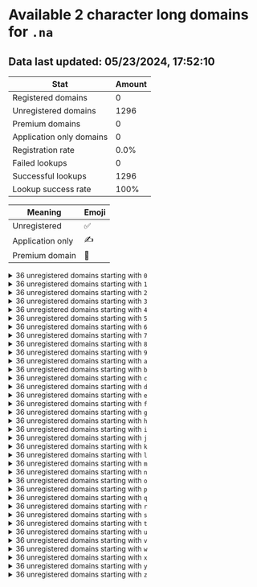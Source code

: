 # Available 2 character long domains for `.na`

## Data last updated: 05/23/2024, 17:52:10

|Stat|Amount|
|--|--|
|Registered domains|0|
|Unregistered domains|1296|
|Premium domains|0|
|Application only domains|0|
|Registration rate|0.0%|
|Failed lookups|0|
|Successful lookups|1296|
|Lookup success rate|100%|


|Meaning|Emoji|
|--|--|
|Unregistered|:white_check_mark:|
|Application only|:writing_hand:|
|Premium domain|:gem:|

<details>
<summary>36 unregistered domains starting with <bold><code>0</code></bold></summary>

|Type|Domain|
|--|--|
|:white_check_mark:|`00.na`|
|:white_check_mark:|`01.na`|
|:white_check_mark:|`02.na`|
|:white_check_mark:|`03.na`|
|:white_check_mark:|`04.na`|
|:white_check_mark:|`05.na`|
|:white_check_mark:|`06.na`|
|:white_check_mark:|`07.na`|
|:white_check_mark:|`08.na`|
|:white_check_mark:|`09.na`|
|:white_check_mark:|`0a.na`|
|:white_check_mark:|`0b.na`|
|:white_check_mark:|`0c.na`|
|:white_check_mark:|`0d.na`|
|:white_check_mark:|`0e.na`|
|:white_check_mark:|`0f.na`|
|:white_check_mark:|`0g.na`|
|:white_check_mark:|`0h.na`|
|:white_check_mark:|`0i.na`|
|:white_check_mark:|`0j.na`|
|:white_check_mark:|`0k.na`|
|:white_check_mark:|`0l.na`|
|:white_check_mark:|`0m.na`|
|:white_check_mark:|`0n.na`|
|:white_check_mark:|`0o.na`|
|:white_check_mark:|`0p.na`|
|:white_check_mark:|`0q.na`|
|:white_check_mark:|`0r.na`|
|:white_check_mark:|`0s.na`|
|:white_check_mark:|`0t.na`|
|:white_check_mark:|`0u.na`|
|:white_check_mark:|`0v.na`|
|:white_check_mark:|`0w.na`|
|:white_check_mark:|`0x.na`|
|:white_check_mark:|`0y.na`|
|:white_check_mark:|`0z.na`|
</details>
<details>
<summary>36 unregistered domains starting with <bold><code>1</code></bold></summary>

|Type|Domain|
|--|--|
|:white_check_mark:|`10.na`|
|:white_check_mark:|`11.na`|
|:white_check_mark:|`12.na`|
|:white_check_mark:|`13.na`|
|:white_check_mark:|`14.na`|
|:white_check_mark:|`15.na`|
|:white_check_mark:|`16.na`|
|:white_check_mark:|`17.na`|
|:white_check_mark:|`18.na`|
|:white_check_mark:|`19.na`|
|:white_check_mark:|`1a.na`|
|:white_check_mark:|`1b.na`|
|:white_check_mark:|`1c.na`|
|:white_check_mark:|`1d.na`|
|:white_check_mark:|`1e.na`|
|:white_check_mark:|`1f.na`|
|:white_check_mark:|`1g.na`|
|:white_check_mark:|`1h.na`|
|:white_check_mark:|`1i.na`|
|:white_check_mark:|`1j.na`|
|:white_check_mark:|`1k.na`|
|:white_check_mark:|`1l.na`|
|:white_check_mark:|`1m.na`|
|:white_check_mark:|`1n.na`|
|:white_check_mark:|`1o.na`|
|:white_check_mark:|`1p.na`|
|:white_check_mark:|`1q.na`|
|:white_check_mark:|`1r.na`|
|:white_check_mark:|`1s.na`|
|:white_check_mark:|`1t.na`|
|:white_check_mark:|`1u.na`|
|:white_check_mark:|`1v.na`|
|:white_check_mark:|`1w.na`|
|:white_check_mark:|`1x.na`|
|:white_check_mark:|`1y.na`|
|:white_check_mark:|`1z.na`|
</details>
<details>
<summary>36 unregistered domains starting with <bold><code>2</code></bold></summary>

|Type|Domain|
|--|--|
|:white_check_mark:|`20.na`|
|:white_check_mark:|`21.na`|
|:white_check_mark:|`22.na`|
|:white_check_mark:|`23.na`|
|:white_check_mark:|`24.na`|
|:white_check_mark:|`25.na`|
|:white_check_mark:|`26.na`|
|:white_check_mark:|`27.na`|
|:white_check_mark:|`28.na`|
|:white_check_mark:|`29.na`|
|:white_check_mark:|`2a.na`|
|:white_check_mark:|`2b.na`|
|:white_check_mark:|`2c.na`|
|:white_check_mark:|`2d.na`|
|:white_check_mark:|`2e.na`|
|:white_check_mark:|`2f.na`|
|:white_check_mark:|`2g.na`|
|:white_check_mark:|`2h.na`|
|:white_check_mark:|`2i.na`|
|:white_check_mark:|`2j.na`|
|:white_check_mark:|`2k.na`|
|:white_check_mark:|`2l.na`|
|:white_check_mark:|`2m.na`|
|:white_check_mark:|`2n.na`|
|:white_check_mark:|`2o.na`|
|:white_check_mark:|`2p.na`|
|:white_check_mark:|`2q.na`|
|:white_check_mark:|`2r.na`|
|:white_check_mark:|`2s.na`|
|:white_check_mark:|`2t.na`|
|:white_check_mark:|`2u.na`|
|:white_check_mark:|`2v.na`|
|:white_check_mark:|`2w.na`|
|:white_check_mark:|`2x.na`|
|:white_check_mark:|`2y.na`|
|:white_check_mark:|`2z.na`|
</details>
<details>
<summary>36 unregistered domains starting with <bold><code>3</code></bold></summary>

|Type|Domain|
|--|--|
|:white_check_mark:|`30.na`|
|:white_check_mark:|`31.na`|
|:white_check_mark:|`32.na`|
|:white_check_mark:|`33.na`|
|:white_check_mark:|`34.na`|
|:white_check_mark:|`35.na`|
|:white_check_mark:|`36.na`|
|:white_check_mark:|`37.na`|
|:white_check_mark:|`38.na`|
|:white_check_mark:|`39.na`|
|:white_check_mark:|`3a.na`|
|:white_check_mark:|`3b.na`|
|:white_check_mark:|`3c.na`|
|:white_check_mark:|`3d.na`|
|:white_check_mark:|`3e.na`|
|:white_check_mark:|`3f.na`|
|:white_check_mark:|`3g.na`|
|:white_check_mark:|`3h.na`|
|:white_check_mark:|`3i.na`|
|:white_check_mark:|`3j.na`|
|:white_check_mark:|`3k.na`|
|:white_check_mark:|`3l.na`|
|:white_check_mark:|`3m.na`|
|:white_check_mark:|`3n.na`|
|:white_check_mark:|`3o.na`|
|:white_check_mark:|`3p.na`|
|:white_check_mark:|`3q.na`|
|:white_check_mark:|`3r.na`|
|:white_check_mark:|`3s.na`|
|:white_check_mark:|`3t.na`|
|:white_check_mark:|`3u.na`|
|:white_check_mark:|`3v.na`|
|:white_check_mark:|`3w.na`|
|:white_check_mark:|`3x.na`|
|:white_check_mark:|`3y.na`|
|:white_check_mark:|`3z.na`|
</details>
<details>
<summary>36 unregistered domains starting with <bold><code>4</code></bold></summary>

|Type|Domain|
|--|--|
|:white_check_mark:|`40.na`|
|:white_check_mark:|`41.na`|
|:white_check_mark:|`42.na`|
|:white_check_mark:|`43.na`|
|:white_check_mark:|`44.na`|
|:white_check_mark:|`45.na`|
|:white_check_mark:|`46.na`|
|:white_check_mark:|`47.na`|
|:white_check_mark:|`48.na`|
|:white_check_mark:|`49.na`|
|:white_check_mark:|`4a.na`|
|:white_check_mark:|`4b.na`|
|:white_check_mark:|`4c.na`|
|:white_check_mark:|`4d.na`|
|:white_check_mark:|`4e.na`|
|:white_check_mark:|`4f.na`|
|:white_check_mark:|`4g.na`|
|:white_check_mark:|`4h.na`|
|:white_check_mark:|`4i.na`|
|:white_check_mark:|`4j.na`|
|:white_check_mark:|`4k.na`|
|:white_check_mark:|`4l.na`|
|:white_check_mark:|`4m.na`|
|:white_check_mark:|`4n.na`|
|:white_check_mark:|`4o.na`|
|:white_check_mark:|`4p.na`|
|:white_check_mark:|`4q.na`|
|:white_check_mark:|`4r.na`|
|:white_check_mark:|`4s.na`|
|:white_check_mark:|`4t.na`|
|:white_check_mark:|`4u.na`|
|:white_check_mark:|`4v.na`|
|:white_check_mark:|`4w.na`|
|:white_check_mark:|`4x.na`|
|:white_check_mark:|`4y.na`|
|:white_check_mark:|`4z.na`|
</details>
<details>
<summary>36 unregistered domains starting with <bold><code>5</code></bold></summary>

|Type|Domain|
|--|--|
|:white_check_mark:|`50.na`|
|:white_check_mark:|`51.na`|
|:white_check_mark:|`52.na`|
|:white_check_mark:|`53.na`|
|:white_check_mark:|`54.na`|
|:white_check_mark:|`55.na`|
|:white_check_mark:|`56.na`|
|:white_check_mark:|`57.na`|
|:white_check_mark:|`58.na`|
|:white_check_mark:|`59.na`|
|:white_check_mark:|`5a.na`|
|:white_check_mark:|`5b.na`|
|:white_check_mark:|`5c.na`|
|:white_check_mark:|`5d.na`|
|:white_check_mark:|`5e.na`|
|:white_check_mark:|`5f.na`|
|:white_check_mark:|`5g.na`|
|:white_check_mark:|`5h.na`|
|:white_check_mark:|`5i.na`|
|:white_check_mark:|`5j.na`|
|:white_check_mark:|`5k.na`|
|:white_check_mark:|`5l.na`|
|:white_check_mark:|`5m.na`|
|:white_check_mark:|`5n.na`|
|:white_check_mark:|`5o.na`|
|:white_check_mark:|`5p.na`|
|:white_check_mark:|`5q.na`|
|:white_check_mark:|`5r.na`|
|:white_check_mark:|`5s.na`|
|:white_check_mark:|`5t.na`|
|:white_check_mark:|`5u.na`|
|:white_check_mark:|`5v.na`|
|:white_check_mark:|`5w.na`|
|:white_check_mark:|`5x.na`|
|:white_check_mark:|`5y.na`|
|:white_check_mark:|`5z.na`|
</details>
<details>
<summary>36 unregistered domains starting with <bold><code>6</code></bold></summary>

|Type|Domain|
|--|--|
|:white_check_mark:|`60.na`|
|:white_check_mark:|`61.na`|
|:white_check_mark:|`62.na`|
|:white_check_mark:|`63.na`|
|:white_check_mark:|`64.na`|
|:white_check_mark:|`65.na`|
|:white_check_mark:|`66.na`|
|:white_check_mark:|`67.na`|
|:white_check_mark:|`68.na`|
|:white_check_mark:|`69.na`|
|:white_check_mark:|`6a.na`|
|:white_check_mark:|`6b.na`|
|:white_check_mark:|`6c.na`|
|:white_check_mark:|`6d.na`|
|:white_check_mark:|`6e.na`|
|:white_check_mark:|`6f.na`|
|:white_check_mark:|`6g.na`|
|:white_check_mark:|`6h.na`|
|:white_check_mark:|`6i.na`|
|:white_check_mark:|`6j.na`|
|:white_check_mark:|`6k.na`|
|:white_check_mark:|`6l.na`|
|:white_check_mark:|`6m.na`|
|:white_check_mark:|`6n.na`|
|:white_check_mark:|`6o.na`|
|:white_check_mark:|`6p.na`|
|:white_check_mark:|`6q.na`|
|:white_check_mark:|`6r.na`|
|:white_check_mark:|`6s.na`|
|:white_check_mark:|`6t.na`|
|:white_check_mark:|`6u.na`|
|:white_check_mark:|`6v.na`|
|:white_check_mark:|`6w.na`|
|:white_check_mark:|`6x.na`|
|:white_check_mark:|`6y.na`|
|:white_check_mark:|`6z.na`|
</details>
<details>
<summary>36 unregistered domains starting with <bold><code>7</code></bold></summary>

|Type|Domain|
|--|--|
|:white_check_mark:|`70.na`|
|:white_check_mark:|`71.na`|
|:white_check_mark:|`72.na`|
|:white_check_mark:|`73.na`|
|:white_check_mark:|`74.na`|
|:white_check_mark:|`75.na`|
|:white_check_mark:|`76.na`|
|:white_check_mark:|`77.na`|
|:white_check_mark:|`78.na`|
|:white_check_mark:|`79.na`|
|:white_check_mark:|`7a.na`|
|:white_check_mark:|`7b.na`|
|:white_check_mark:|`7c.na`|
|:white_check_mark:|`7d.na`|
|:white_check_mark:|`7e.na`|
|:white_check_mark:|`7f.na`|
|:white_check_mark:|`7g.na`|
|:white_check_mark:|`7h.na`|
|:white_check_mark:|`7i.na`|
|:white_check_mark:|`7j.na`|
|:white_check_mark:|`7k.na`|
|:white_check_mark:|`7l.na`|
|:white_check_mark:|`7m.na`|
|:white_check_mark:|`7n.na`|
|:white_check_mark:|`7o.na`|
|:white_check_mark:|`7p.na`|
|:white_check_mark:|`7q.na`|
|:white_check_mark:|`7r.na`|
|:white_check_mark:|`7s.na`|
|:white_check_mark:|`7t.na`|
|:white_check_mark:|`7u.na`|
|:white_check_mark:|`7v.na`|
|:white_check_mark:|`7w.na`|
|:white_check_mark:|`7x.na`|
|:white_check_mark:|`7y.na`|
|:white_check_mark:|`7z.na`|
</details>
<details>
<summary>36 unregistered domains starting with <bold><code>8</code></bold></summary>

|Type|Domain|
|--|--|
|:white_check_mark:|`80.na`|
|:white_check_mark:|`81.na`|
|:white_check_mark:|`82.na`|
|:white_check_mark:|`83.na`|
|:white_check_mark:|`84.na`|
|:white_check_mark:|`85.na`|
|:white_check_mark:|`86.na`|
|:white_check_mark:|`87.na`|
|:white_check_mark:|`88.na`|
|:white_check_mark:|`89.na`|
|:white_check_mark:|`8a.na`|
|:white_check_mark:|`8b.na`|
|:white_check_mark:|`8c.na`|
|:white_check_mark:|`8d.na`|
|:white_check_mark:|`8e.na`|
|:white_check_mark:|`8f.na`|
|:white_check_mark:|`8g.na`|
|:white_check_mark:|`8h.na`|
|:white_check_mark:|`8i.na`|
|:white_check_mark:|`8j.na`|
|:white_check_mark:|`8k.na`|
|:white_check_mark:|`8l.na`|
|:white_check_mark:|`8m.na`|
|:white_check_mark:|`8n.na`|
|:white_check_mark:|`8o.na`|
|:white_check_mark:|`8p.na`|
|:white_check_mark:|`8q.na`|
|:white_check_mark:|`8r.na`|
|:white_check_mark:|`8s.na`|
|:white_check_mark:|`8t.na`|
|:white_check_mark:|`8u.na`|
|:white_check_mark:|`8v.na`|
|:white_check_mark:|`8w.na`|
|:white_check_mark:|`8x.na`|
|:white_check_mark:|`8y.na`|
|:white_check_mark:|`8z.na`|
</details>
<details>
<summary>36 unregistered domains starting with <bold><code>9</code></bold></summary>

|Type|Domain|
|--|--|
|:white_check_mark:|`90.na`|
|:white_check_mark:|`91.na`|
|:white_check_mark:|`92.na`|
|:white_check_mark:|`93.na`|
|:white_check_mark:|`94.na`|
|:white_check_mark:|`95.na`|
|:white_check_mark:|`96.na`|
|:white_check_mark:|`97.na`|
|:white_check_mark:|`98.na`|
|:white_check_mark:|`99.na`|
|:white_check_mark:|`9a.na`|
|:white_check_mark:|`9b.na`|
|:white_check_mark:|`9c.na`|
|:white_check_mark:|`9d.na`|
|:white_check_mark:|`9e.na`|
|:white_check_mark:|`9f.na`|
|:white_check_mark:|`9g.na`|
|:white_check_mark:|`9h.na`|
|:white_check_mark:|`9i.na`|
|:white_check_mark:|`9j.na`|
|:white_check_mark:|`9k.na`|
|:white_check_mark:|`9l.na`|
|:white_check_mark:|`9m.na`|
|:white_check_mark:|`9n.na`|
|:white_check_mark:|`9o.na`|
|:white_check_mark:|`9p.na`|
|:white_check_mark:|`9q.na`|
|:white_check_mark:|`9r.na`|
|:white_check_mark:|`9s.na`|
|:white_check_mark:|`9t.na`|
|:white_check_mark:|`9u.na`|
|:white_check_mark:|`9v.na`|
|:white_check_mark:|`9w.na`|
|:white_check_mark:|`9x.na`|
|:white_check_mark:|`9y.na`|
|:white_check_mark:|`9z.na`|
</details>
<details>
<summary>36 unregistered domains starting with <bold><code>a</code></bold></summary>

|Type|Domain|
|--|--|
|:white_check_mark:|`a0.na`|
|:white_check_mark:|`a1.na`|
|:white_check_mark:|`a2.na`|
|:white_check_mark:|`a3.na`|
|:white_check_mark:|`a4.na`|
|:white_check_mark:|`a5.na`|
|:white_check_mark:|`a6.na`|
|:white_check_mark:|`a7.na`|
|:white_check_mark:|`a8.na`|
|:white_check_mark:|`a9.na`|
|:white_check_mark:|`aa.na`|
|:white_check_mark:|`ab.na`|
|:white_check_mark:|`ac.na`|
|:white_check_mark:|`ad.na`|
|:white_check_mark:|`ae.na`|
|:white_check_mark:|`af.na`|
|:white_check_mark:|`ag.na`|
|:white_check_mark:|`ah.na`|
|:white_check_mark:|`ai.na`|
|:white_check_mark:|`aj.na`|
|:white_check_mark:|`ak.na`|
|:white_check_mark:|`al.na`|
|:white_check_mark:|`am.na`|
|:white_check_mark:|`an.na`|
|:white_check_mark:|`ao.na`|
|:white_check_mark:|`ap.na`|
|:white_check_mark:|`aq.na`|
|:white_check_mark:|`ar.na`|
|:white_check_mark:|`as.na`|
|:white_check_mark:|`at.na`|
|:white_check_mark:|`au.na`|
|:white_check_mark:|`av.na`|
|:white_check_mark:|`aw.na`|
|:white_check_mark:|`ax.na`|
|:white_check_mark:|`ay.na`|
|:white_check_mark:|`az.na`|
</details>
<details>
<summary>36 unregistered domains starting with <bold><code>b</code></bold></summary>

|Type|Domain|
|--|--|
|:white_check_mark:|`b0.na`|
|:white_check_mark:|`b1.na`|
|:white_check_mark:|`b2.na`|
|:white_check_mark:|`b3.na`|
|:white_check_mark:|`b4.na`|
|:white_check_mark:|`b5.na`|
|:white_check_mark:|`b6.na`|
|:white_check_mark:|`b7.na`|
|:white_check_mark:|`b8.na`|
|:white_check_mark:|`b9.na`|
|:white_check_mark:|`ba.na`|
|:white_check_mark:|`bb.na`|
|:white_check_mark:|`bc.na`|
|:white_check_mark:|`bd.na`|
|:white_check_mark:|`be.na`|
|:white_check_mark:|`bf.na`|
|:white_check_mark:|`bg.na`|
|:white_check_mark:|`bh.na`|
|:white_check_mark:|`bi.na`|
|:white_check_mark:|`bj.na`|
|:white_check_mark:|`bk.na`|
|:white_check_mark:|`bl.na`|
|:white_check_mark:|`bm.na`|
|:white_check_mark:|`bn.na`|
|:white_check_mark:|`bo.na`|
|:white_check_mark:|`bp.na`|
|:white_check_mark:|`bq.na`|
|:white_check_mark:|`br.na`|
|:white_check_mark:|`bs.na`|
|:white_check_mark:|`bt.na`|
|:white_check_mark:|`bu.na`|
|:white_check_mark:|`bv.na`|
|:white_check_mark:|`bw.na`|
|:white_check_mark:|`bx.na`|
|:white_check_mark:|`by.na`|
|:white_check_mark:|`bz.na`|
</details>
<details>
<summary>36 unregistered domains starting with <bold><code>c</code></bold></summary>

|Type|Domain|
|--|--|
|:white_check_mark:|`c0.na`|
|:white_check_mark:|`c1.na`|
|:white_check_mark:|`c2.na`|
|:white_check_mark:|`c3.na`|
|:white_check_mark:|`c4.na`|
|:white_check_mark:|`c5.na`|
|:white_check_mark:|`c6.na`|
|:white_check_mark:|`c7.na`|
|:white_check_mark:|`c8.na`|
|:white_check_mark:|`c9.na`|
|:white_check_mark:|`ca.na`|
|:white_check_mark:|`cb.na`|
|:white_check_mark:|`cc.na`|
|:white_check_mark:|`cd.na`|
|:white_check_mark:|`ce.na`|
|:white_check_mark:|`cf.na`|
|:white_check_mark:|`cg.na`|
|:white_check_mark:|`ch.na`|
|:white_check_mark:|`ci.na`|
|:white_check_mark:|`cj.na`|
|:white_check_mark:|`ck.na`|
|:white_check_mark:|`cl.na`|
|:white_check_mark:|`cm.na`|
|:white_check_mark:|`cn.na`|
|:white_check_mark:|`co.na`|
|:white_check_mark:|`cp.na`|
|:white_check_mark:|`cq.na`|
|:white_check_mark:|`cr.na`|
|:white_check_mark:|`cs.na`|
|:white_check_mark:|`ct.na`|
|:white_check_mark:|`cu.na`|
|:white_check_mark:|`cv.na`|
|:white_check_mark:|`cw.na`|
|:white_check_mark:|`cx.na`|
|:white_check_mark:|`cy.na`|
|:white_check_mark:|`cz.na`|
</details>
<details>
<summary>36 unregistered domains starting with <bold><code>d</code></bold></summary>

|Type|Domain|
|--|--|
|:white_check_mark:|`d0.na`|
|:white_check_mark:|`d1.na`|
|:white_check_mark:|`d2.na`|
|:white_check_mark:|`d3.na`|
|:white_check_mark:|`d4.na`|
|:white_check_mark:|`d5.na`|
|:white_check_mark:|`d6.na`|
|:white_check_mark:|`d7.na`|
|:white_check_mark:|`d8.na`|
|:white_check_mark:|`d9.na`|
|:white_check_mark:|`da.na`|
|:white_check_mark:|`db.na`|
|:white_check_mark:|`dc.na`|
|:white_check_mark:|`dd.na`|
|:white_check_mark:|`de.na`|
|:white_check_mark:|`df.na`|
|:white_check_mark:|`dg.na`|
|:white_check_mark:|`dh.na`|
|:white_check_mark:|`di.na`|
|:white_check_mark:|`dj.na`|
|:white_check_mark:|`dk.na`|
|:white_check_mark:|`dl.na`|
|:white_check_mark:|`dm.na`|
|:white_check_mark:|`dn.na`|
|:white_check_mark:|`do.na`|
|:white_check_mark:|`dp.na`|
|:white_check_mark:|`dq.na`|
|:white_check_mark:|`dr.na`|
|:white_check_mark:|`ds.na`|
|:white_check_mark:|`dt.na`|
|:white_check_mark:|`du.na`|
|:white_check_mark:|`dv.na`|
|:white_check_mark:|`dw.na`|
|:white_check_mark:|`dx.na`|
|:white_check_mark:|`dy.na`|
|:white_check_mark:|`dz.na`|
</details>
<details>
<summary>36 unregistered domains starting with <bold><code>e</code></bold></summary>

|Type|Domain|
|--|--|
|:white_check_mark:|`e0.na`|
|:white_check_mark:|`e1.na`|
|:white_check_mark:|`e2.na`|
|:white_check_mark:|`e3.na`|
|:white_check_mark:|`e4.na`|
|:white_check_mark:|`e5.na`|
|:white_check_mark:|`e6.na`|
|:white_check_mark:|`e7.na`|
|:white_check_mark:|`e8.na`|
|:white_check_mark:|`e9.na`|
|:white_check_mark:|`ea.na`|
|:white_check_mark:|`eb.na`|
|:white_check_mark:|`ec.na`|
|:white_check_mark:|`ed.na`|
|:white_check_mark:|`ee.na`|
|:white_check_mark:|`ef.na`|
|:white_check_mark:|`eg.na`|
|:white_check_mark:|`eh.na`|
|:white_check_mark:|`ei.na`|
|:white_check_mark:|`ej.na`|
|:white_check_mark:|`ek.na`|
|:white_check_mark:|`el.na`|
|:white_check_mark:|`em.na`|
|:white_check_mark:|`en.na`|
|:white_check_mark:|`eo.na`|
|:white_check_mark:|`ep.na`|
|:white_check_mark:|`eq.na`|
|:white_check_mark:|`er.na`|
|:white_check_mark:|`es.na`|
|:white_check_mark:|`et.na`|
|:white_check_mark:|`eu.na`|
|:white_check_mark:|`ev.na`|
|:white_check_mark:|`ew.na`|
|:white_check_mark:|`ex.na`|
|:white_check_mark:|`ey.na`|
|:white_check_mark:|`ez.na`|
</details>
<details>
<summary>36 unregistered domains starting with <bold><code>f</code></bold></summary>

|Type|Domain|
|--|--|
|:white_check_mark:|`f0.na`|
|:white_check_mark:|`f1.na`|
|:white_check_mark:|`f2.na`|
|:white_check_mark:|`f3.na`|
|:white_check_mark:|`f4.na`|
|:white_check_mark:|`f5.na`|
|:white_check_mark:|`f6.na`|
|:white_check_mark:|`f7.na`|
|:white_check_mark:|`f8.na`|
|:white_check_mark:|`f9.na`|
|:white_check_mark:|`fa.na`|
|:white_check_mark:|`fb.na`|
|:white_check_mark:|`fc.na`|
|:white_check_mark:|`fd.na`|
|:white_check_mark:|`fe.na`|
|:white_check_mark:|`ff.na`|
|:white_check_mark:|`fg.na`|
|:white_check_mark:|`fh.na`|
|:white_check_mark:|`fi.na`|
|:white_check_mark:|`fj.na`|
|:white_check_mark:|`fk.na`|
|:white_check_mark:|`fl.na`|
|:white_check_mark:|`fm.na`|
|:white_check_mark:|`fn.na`|
|:white_check_mark:|`fo.na`|
|:white_check_mark:|`fp.na`|
|:white_check_mark:|`fq.na`|
|:white_check_mark:|`fr.na`|
|:white_check_mark:|`fs.na`|
|:white_check_mark:|`ft.na`|
|:white_check_mark:|`fu.na`|
|:white_check_mark:|`fv.na`|
|:white_check_mark:|`fw.na`|
|:white_check_mark:|`fx.na`|
|:white_check_mark:|`fy.na`|
|:white_check_mark:|`fz.na`|
</details>
<details>
<summary>36 unregistered domains starting with <bold><code>g</code></bold></summary>

|Type|Domain|
|--|--|
|:white_check_mark:|`g0.na`|
|:white_check_mark:|`g1.na`|
|:white_check_mark:|`g2.na`|
|:white_check_mark:|`g3.na`|
|:white_check_mark:|`g4.na`|
|:white_check_mark:|`g5.na`|
|:white_check_mark:|`g6.na`|
|:white_check_mark:|`g7.na`|
|:white_check_mark:|`g8.na`|
|:white_check_mark:|`g9.na`|
|:white_check_mark:|`ga.na`|
|:white_check_mark:|`gb.na`|
|:white_check_mark:|`gc.na`|
|:white_check_mark:|`gd.na`|
|:white_check_mark:|`ge.na`|
|:white_check_mark:|`gf.na`|
|:white_check_mark:|`gg.na`|
|:white_check_mark:|`gh.na`|
|:white_check_mark:|`gi.na`|
|:white_check_mark:|`gj.na`|
|:white_check_mark:|`gk.na`|
|:white_check_mark:|`gl.na`|
|:white_check_mark:|`gm.na`|
|:white_check_mark:|`gn.na`|
|:white_check_mark:|`go.na`|
|:white_check_mark:|`gp.na`|
|:white_check_mark:|`gq.na`|
|:white_check_mark:|`gr.na`|
|:white_check_mark:|`gs.na`|
|:white_check_mark:|`gt.na`|
|:white_check_mark:|`gu.na`|
|:white_check_mark:|`gv.na`|
|:white_check_mark:|`gw.na`|
|:white_check_mark:|`gx.na`|
|:white_check_mark:|`gy.na`|
|:white_check_mark:|`gz.na`|
</details>
<details>
<summary>36 unregistered domains starting with <bold><code>h</code></bold></summary>

|Type|Domain|
|--|--|
|:white_check_mark:|`h0.na`|
|:white_check_mark:|`h1.na`|
|:white_check_mark:|`h2.na`|
|:white_check_mark:|`h3.na`|
|:white_check_mark:|`h4.na`|
|:white_check_mark:|`h5.na`|
|:white_check_mark:|`h6.na`|
|:white_check_mark:|`h7.na`|
|:white_check_mark:|`h8.na`|
|:white_check_mark:|`h9.na`|
|:white_check_mark:|`ha.na`|
|:white_check_mark:|`hb.na`|
|:white_check_mark:|`hc.na`|
|:white_check_mark:|`hd.na`|
|:white_check_mark:|`he.na`|
|:white_check_mark:|`hf.na`|
|:white_check_mark:|`hg.na`|
|:white_check_mark:|`hh.na`|
|:white_check_mark:|`hi.na`|
|:white_check_mark:|`hj.na`|
|:white_check_mark:|`hk.na`|
|:white_check_mark:|`hl.na`|
|:white_check_mark:|`hm.na`|
|:white_check_mark:|`hn.na`|
|:white_check_mark:|`ho.na`|
|:white_check_mark:|`hp.na`|
|:white_check_mark:|`hq.na`|
|:white_check_mark:|`hr.na`|
|:white_check_mark:|`hs.na`|
|:white_check_mark:|`ht.na`|
|:white_check_mark:|`hu.na`|
|:white_check_mark:|`hv.na`|
|:white_check_mark:|`hw.na`|
|:white_check_mark:|`hx.na`|
|:white_check_mark:|`hy.na`|
|:white_check_mark:|`hz.na`|
</details>
<details>
<summary>36 unregistered domains starting with <bold><code>i</code></bold></summary>

|Type|Domain|
|--|--|
|:white_check_mark:|`i0.na`|
|:white_check_mark:|`i1.na`|
|:white_check_mark:|`i2.na`|
|:white_check_mark:|`i3.na`|
|:white_check_mark:|`i4.na`|
|:white_check_mark:|`i5.na`|
|:white_check_mark:|`i6.na`|
|:white_check_mark:|`i7.na`|
|:white_check_mark:|`i8.na`|
|:white_check_mark:|`i9.na`|
|:white_check_mark:|`ia.na`|
|:white_check_mark:|`ib.na`|
|:white_check_mark:|`ic.na`|
|:white_check_mark:|`id.na`|
|:white_check_mark:|`ie.na`|
|:white_check_mark:|`if.na`|
|:white_check_mark:|`ig.na`|
|:white_check_mark:|`ih.na`|
|:white_check_mark:|`ii.na`|
|:white_check_mark:|`ij.na`|
|:white_check_mark:|`ik.na`|
|:white_check_mark:|`il.na`|
|:white_check_mark:|`im.na`|
|:white_check_mark:|`in.na`|
|:white_check_mark:|`io.na`|
|:white_check_mark:|`ip.na`|
|:white_check_mark:|`iq.na`|
|:white_check_mark:|`ir.na`|
|:white_check_mark:|`is.na`|
|:white_check_mark:|`it.na`|
|:white_check_mark:|`iu.na`|
|:white_check_mark:|`iv.na`|
|:white_check_mark:|`iw.na`|
|:white_check_mark:|`ix.na`|
|:white_check_mark:|`iy.na`|
|:white_check_mark:|`iz.na`|
</details>
<details>
<summary>36 unregistered domains starting with <bold><code>j</code></bold></summary>

|Type|Domain|
|--|--|
|:white_check_mark:|`j0.na`|
|:white_check_mark:|`j1.na`|
|:white_check_mark:|`j2.na`|
|:white_check_mark:|`j3.na`|
|:white_check_mark:|`j4.na`|
|:white_check_mark:|`j5.na`|
|:white_check_mark:|`j6.na`|
|:white_check_mark:|`j7.na`|
|:white_check_mark:|`j8.na`|
|:white_check_mark:|`j9.na`|
|:white_check_mark:|`ja.na`|
|:white_check_mark:|`jb.na`|
|:white_check_mark:|`jc.na`|
|:white_check_mark:|`jd.na`|
|:white_check_mark:|`je.na`|
|:white_check_mark:|`jf.na`|
|:white_check_mark:|`jg.na`|
|:white_check_mark:|`jh.na`|
|:white_check_mark:|`ji.na`|
|:white_check_mark:|`jj.na`|
|:white_check_mark:|`jk.na`|
|:white_check_mark:|`jl.na`|
|:white_check_mark:|`jm.na`|
|:white_check_mark:|`jn.na`|
|:white_check_mark:|`jo.na`|
|:white_check_mark:|`jp.na`|
|:white_check_mark:|`jq.na`|
|:white_check_mark:|`jr.na`|
|:white_check_mark:|`js.na`|
|:white_check_mark:|`jt.na`|
|:white_check_mark:|`ju.na`|
|:white_check_mark:|`jv.na`|
|:white_check_mark:|`jw.na`|
|:white_check_mark:|`jx.na`|
|:white_check_mark:|`jy.na`|
|:white_check_mark:|`jz.na`|
</details>
<details>
<summary>36 unregistered domains starting with <bold><code>k</code></bold></summary>

|Type|Domain|
|--|--|
|:white_check_mark:|`k0.na`|
|:white_check_mark:|`k1.na`|
|:white_check_mark:|`k2.na`|
|:white_check_mark:|`k3.na`|
|:white_check_mark:|`k4.na`|
|:white_check_mark:|`k5.na`|
|:white_check_mark:|`k6.na`|
|:white_check_mark:|`k7.na`|
|:white_check_mark:|`k8.na`|
|:white_check_mark:|`k9.na`|
|:white_check_mark:|`ka.na`|
|:white_check_mark:|`kb.na`|
|:white_check_mark:|`kc.na`|
|:white_check_mark:|`kd.na`|
|:white_check_mark:|`ke.na`|
|:white_check_mark:|`kf.na`|
|:white_check_mark:|`kg.na`|
|:white_check_mark:|`kh.na`|
|:white_check_mark:|`ki.na`|
|:white_check_mark:|`kj.na`|
|:white_check_mark:|`kk.na`|
|:white_check_mark:|`kl.na`|
|:white_check_mark:|`km.na`|
|:white_check_mark:|`kn.na`|
|:white_check_mark:|`ko.na`|
|:white_check_mark:|`kp.na`|
|:white_check_mark:|`kq.na`|
|:white_check_mark:|`kr.na`|
|:white_check_mark:|`ks.na`|
|:white_check_mark:|`kt.na`|
|:white_check_mark:|`ku.na`|
|:white_check_mark:|`kv.na`|
|:white_check_mark:|`kw.na`|
|:white_check_mark:|`kx.na`|
|:white_check_mark:|`ky.na`|
|:white_check_mark:|`kz.na`|
</details>
<details>
<summary>36 unregistered domains starting with <bold><code>l</code></bold></summary>

|Type|Domain|
|--|--|
|:white_check_mark:|`l0.na`|
|:white_check_mark:|`l1.na`|
|:white_check_mark:|`l2.na`|
|:white_check_mark:|`l3.na`|
|:white_check_mark:|`l4.na`|
|:white_check_mark:|`l5.na`|
|:white_check_mark:|`l6.na`|
|:white_check_mark:|`l7.na`|
|:white_check_mark:|`l8.na`|
|:white_check_mark:|`l9.na`|
|:white_check_mark:|`la.na`|
|:white_check_mark:|`lb.na`|
|:white_check_mark:|`lc.na`|
|:white_check_mark:|`ld.na`|
|:white_check_mark:|`le.na`|
|:white_check_mark:|`lf.na`|
|:white_check_mark:|`lg.na`|
|:white_check_mark:|`lh.na`|
|:white_check_mark:|`li.na`|
|:white_check_mark:|`lj.na`|
|:white_check_mark:|`lk.na`|
|:white_check_mark:|`ll.na`|
|:white_check_mark:|`lm.na`|
|:white_check_mark:|`ln.na`|
|:white_check_mark:|`lo.na`|
|:white_check_mark:|`lp.na`|
|:white_check_mark:|`lq.na`|
|:white_check_mark:|`lr.na`|
|:white_check_mark:|`ls.na`|
|:white_check_mark:|`lt.na`|
|:white_check_mark:|`lu.na`|
|:white_check_mark:|`lv.na`|
|:white_check_mark:|`lw.na`|
|:white_check_mark:|`lx.na`|
|:white_check_mark:|`ly.na`|
|:white_check_mark:|`lz.na`|
</details>
<details>
<summary>36 unregistered domains starting with <bold><code>m</code></bold></summary>

|Type|Domain|
|--|--|
|:white_check_mark:|`m0.na`|
|:white_check_mark:|`m1.na`|
|:white_check_mark:|`m2.na`|
|:white_check_mark:|`m3.na`|
|:white_check_mark:|`m4.na`|
|:white_check_mark:|`m5.na`|
|:white_check_mark:|`m6.na`|
|:white_check_mark:|`m7.na`|
|:white_check_mark:|`m8.na`|
|:white_check_mark:|`m9.na`|
|:white_check_mark:|`ma.na`|
|:white_check_mark:|`mb.na`|
|:white_check_mark:|`mc.na`|
|:white_check_mark:|`md.na`|
|:white_check_mark:|`me.na`|
|:white_check_mark:|`mf.na`|
|:white_check_mark:|`mg.na`|
|:white_check_mark:|`mh.na`|
|:white_check_mark:|`mi.na`|
|:white_check_mark:|`mj.na`|
|:white_check_mark:|`mk.na`|
|:white_check_mark:|`ml.na`|
|:white_check_mark:|`mm.na`|
|:white_check_mark:|`mn.na`|
|:white_check_mark:|`mo.na`|
|:white_check_mark:|`mp.na`|
|:white_check_mark:|`mq.na`|
|:white_check_mark:|`mr.na`|
|:white_check_mark:|`ms.na`|
|:white_check_mark:|`mt.na`|
|:white_check_mark:|`mu.na`|
|:white_check_mark:|`mv.na`|
|:white_check_mark:|`mw.na`|
|:white_check_mark:|`mx.na`|
|:white_check_mark:|`my.na`|
|:white_check_mark:|`mz.na`|
</details>
<details>
<summary>36 unregistered domains starting with <bold><code>n</code></bold></summary>

|Type|Domain|
|--|--|
|:white_check_mark:|`n0.na`|
|:white_check_mark:|`n1.na`|
|:white_check_mark:|`n2.na`|
|:white_check_mark:|`n3.na`|
|:white_check_mark:|`n4.na`|
|:white_check_mark:|`n5.na`|
|:white_check_mark:|`n6.na`|
|:white_check_mark:|`n7.na`|
|:white_check_mark:|`n8.na`|
|:white_check_mark:|`n9.na`|
|:white_check_mark:|`na.na`|
|:white_check_mark:|`nb.na`|
|:white_check_mark:|`nc.na`|
|:white_check_mark:|`nd.na`|
|:white_check_mark:|`ne.na`|
|:white_check_mark:|`nf.na`|
|:white_check_mark:|`ng.na`|
|:white_check_mark:|`nh.na`|
|:white_check_mark:|`ni.na`|
|:white_check_mark:|`nj.na`|
|:white_check_mark:|`nk.na`|
|:white_check_mark:|`nl.na`|
|:white_check_mark:|`nm.na`|
|:white_check_mark:|`nn.na`|
|:white_check_mark:|`no.na`|
|:white_check_mark:|`np.na`|
|:white_check_mark:|`nq.na`|
|:white_check_mark:|`nr.na`|
|:white_check_mark:|`ns.na`|
|:white_check_mark:|`nt.na`|
|:white_check_mark:|`nu.na`|
|:white_check_mark:|`nv.na`|
|:white_check_mark:|`nw.na`|
|:white_check_mark:|`nx.na`|
|:white_check_mark:|`ny.na`|
|:white_check_mark:|`nz.na`|
</details>
<details>
<summary>36 unregistered domains starting with <bold><code>o</code></bold></summary>

|Type|Domain|
|--|--|
|:white_check_mark:|`o0.na`|
|:white_check_mark:|`o1.na`|
|:white_check_mark:|`o2.na`|
|:white_check_mark:|`o3.na`|
|:white_check_mark:|`o4.na`|
|:white_check_mark:|`o5.na`|
|:white_check_mark:|`o6.na`|
|:white_check_mark:|`o7.na`|
|:white_check_mark:|`o8.na`|
|:white_check_mark:|`o9.na`|
|:white_check_mark:|`oa.na`|
|:white_check_mark:|`ob.na`|
|:white_check_mark:|`oc.na`|
|:white_check_mark:|`od.na`|
|:white_check_mark:|`oe.na`|
|:white_check_mark:|`of.na`|
|:white_check_mark:|`og.na`|
|:white_check_mark:|`oh.na`|
|:white_check_mark:|`oi.na`|
|:white_check_mark:|`oj.na`|
|:white_check_mark:|`ok.na`|
|:white_check_mark:|`ol.na`|
|:white_check_mark:|`om.na`|
|:white_check_mark:|`on.na`|
|:white_check_mark:|`oo.na`|
|:white_check_mark:|`op.na`|
|:white_check_mark:|`oq.na`|
|:white_check_mark:|`or.na`|
|:white_check_mark:|`os.na`|
|:white_check_mark:|`ot.na`|
|:white_check_mark:|`ou.na`|
|:white_check_mark:|`ov.na`|
|:white_check_mark:|`ow.na`|
|:white_check_mark:|`ox.na`|
|:white_check_mark:|`oy.na`|
|:white_check_mark:|`oz.na`|
</details>
<details>
<summary>36 unregistered domains starting with <bold><code>p</code></bold></summary>

|Type|Domain|
|--|--|
|:white_check_mark:|`p0.na`|
|:white_check_mark:|`p1.na`|
|:white_check_mark:|`p2.na`|
|:white_check_mark:|`p3.na`|
|:white_check_mark:|`p4.na`|
|:white_check_mark:|`p5.na`|
|:white_check_mark:|`p6.na`|
|:white_check_mark:|`p7.na`|
|:white_check_mark:|`p8.na`|
|:white_check_mark:|`p9.na`|
|:white_check_mark:|`pa.na`|
|:white_check_mark:|`pb.na`|
|:white_check_mark:|`pc.na`|
|:white_check_mark:|`pd.na`|
|:white_check_mark:|`pe.na`|
|:white_check_mark:|`pf.na`|
|:white_check_mark:|`pg.na`|
|:white_check_mark:|`ph.na`|
|:white_check_mark:|`pi.na`|
|:white_check_mark:|`pj.na`|
|:white_check_mark:|`pk.na`|
|:white_check_mark:|`pl.na`|
|:white_check_mark:|`pm.na`|
|:white_check_mark:|`pn.na`|
|:white_check_mark:|`po.na`|
|:white_check_mark:|`pp.na`|
|:white_check_mark:|`pq.na`|
|:white_check_mark:|`pr.na`|
|:white_check_mark:|`ps.na`|
|:white_check_mark:|`pt.na`|
|:white_check_mark:|`pu.na`|
|:white_check_mark:|`pv.na`|
|:white_check_mark:|`pw.na`|
|:white_check_mark:|`px.na`|
|:white_check_mark:|`py.na`|
|:white_check_mark:|`pz.na`|
</details>
<details>
<summary>36 unregistered domains starting with <bold><code>q</code></bold></summary>

|Type|Domain|
|--|--|
|:white_check_mark:|`q0.na`|
|:white_check_mark:|`q1.na`|
|:white_check_mark:|`q2.na`|
|:white_check_mark:|`q3.na`|
|:white_check_mark:|`q4.na`|
|:white_check_mark:|`q5.na`|
|:white_check_mark:|`q6.na`|
|:white_check_mark:|`q7.na`|
|:white_check_mark:|`q8.na`|
|:white_check_mark:|`q9.na`|
|:white_check_mark:|`qa.na`|
|:white_check_mark:|`qb.na`|
|:white_check_mark:|`qc.na`|
|:white_check_mark:|`qd.na`|
|:white_check_mark:|`qe.na`|
|:white_check_mark:|`qf.na`|
|:white_check_mark:|`qg.na`|
|:white_check_mark:|`qh.na`|
|:white_check_mark:|`qi.na`|
|:white_check_mark:|`qj.na`|
|:white_check_mark:|`qk.na`|
|:white_check_mark:|`ql.na`|
|:white_check_mark:|`qm.na`|
|:white_check_mark:|`qn.na`|
|:white_check_mark:|`qo.na`|
|:white_check_mark:|`qp.na`|
|:white_check_mark:|`qq.na`|
|:white_check_mark:|`qr.na`|
|:white_check_mark:|`qs.na`|
|:white_check_mark:|`qt.na`|
|:white_check_mark:|`qu.na`|
|:white_check_mark:|`qv.na`|
|:white_check_mark:|`qw.na`|
|:white_check_mark:|`qx.na`|
|:white_check_mark:|`qy.na`|
|:white_check_mark:|`qz.na`|
</details>
<details>
<summary>36 unregistered domains starting with <bold><code>r</code></bold></summary>

|Type|Domain|
|--|--|
|:white_check_mark:|`r0.na`|
|:white_check_mark:|`r1.na`|
|:white_check_mark:|`r2.na`|
|:white_check_mark:|`r3.na`|
|:white_check_mark:|`r4.na`|
|:white_check_mark:|`r5.na`|
|:white_check_mark:|`r6.na`|
|:white_check_mark:|`r7.na`|
|:white_check_mark:|`r8.na`|
|:white_check_mark:|`r9.na`|
|:white_check_mark:|`ra.na`|
|:white_check_mark:|`rb.na`|
|:white_check_mark:|`rc.na`|
|:white_check_mark:|`rd.na`|
|:white_check_mark:|`re.na`|
|:white_check_mark:|`rf.na`|
|:white_check_mark:|`rg.na`|
|:white_check_mark:|`rh.na`|
|:white_check_mark:|`ri.na`|
|:white_check_mark:|`rj.na`|
|:white_check_mark:|`rk.na`|
|:white_check_mark:|`rl.na`|
|:white_check_mark:|`rm.na`|
|:white_check_mark:|`rn.na`|
|:white_check_mark:|`ro.na`|
|:white_check_mark:|`rp.na`|
|:white_check_mark:|`rq.na`|
|:white_check_mark:|`rr.na`|
|:white_check_mark:|`rs.na`|
|:white_check_mark:|`rt.na`|
|:white_check_mark:|`ru.na`|
|:white_check_mark:|`rv.na`|
|:white_check_mark:|`rw.na`|
|:white_check_mark:|`rx.na`|
|:white_check_mark:|`ry.na`|
|:white_check_mark:|`rz.na`|
</details>
<details>
<summary>36 unregistered domains starting with <bold><code>s</code></bold></summary>

|Type|Domain|
|--|--|
|:white_check_mark:|`s0.na`|
|:white_check_mark:|`s1.na`|
|:white_check_mark:|`s2.na`|
|:white_check_mark:|`s3.na`|
|:white_check_mark:|`s4.na`|
|:white_check_mark:|`s5.na`|
|:white_check_mark:|`s6.na`|
|:white_check_mark:|`s7.na`|
|:white_check_mark:|`s8.na`|
|:white_check_mark:|`s9.na`|
|:white_check_mark:|`sa.na`|
|:white_check_mark:|`sb.na`|
|:white_check_mark:|`sc.na`|
|:white_check_mark:|`sd.na`|
|:white_check_mark:|`se.na`|
|:white_check_mark:|`sf.na`|
|:white_check_mark:|`sg.na`|
|:white_check_mark:|`sh.na`|
|:white_check_mark:|`si.na`|
|:white_check_mark:|`sj.na`|
|:white_check_mark:|`sk.na`|
|:white_check_mark:|`sl.na`|
|:white_check_mark:|`sm.na`|
|:white_check_mark:|`sn.na`|
|:white_check_mark:|`so.na`|
|:white_check_mark:|`sp.na`|
|:white_check_mark:|`sq.na`|
|:white_check_mark:|`sr.na`|
|:white_check_mark:|`ss.na`|
|:white_check_mark:|`st.na`|
|:white_check_mark:|`su.na`|
|:white_check_mark:|`sv.na`|
|:white_check_mark:|`sw.na`|
|:white_check_mark:|`sx.na`|
|:white_check_mark:|`sy.na`|
|:white_check_mark:|`sz.na`|
</details>
<details>
<summary>36 unregistered domains starting with <bold><code>t</code></bold></summary>

|Type|Domain|
|--|--|
|:white_check_mark:|`t0.na`|
|:white_check_mark:|`t1.na`|
|:white_check_mark:|`t2.na`|
|:white_check_mark:|`t3.na`|
|:white_check_mark:|`t4.na`|
|:white_check_mark:|`t5.na`|
|:white_check_mark:|`t6.na`|
|:white_check_mark:|`t7.na`|
|:white_check_mark:|`t8.na`|
|:white_check_mark:|`t9.na`|
|:white_check_mark:|`ta.na`|
|:white_check_mark:|`tb.na`|
|:white_check_mark:|`tc.na`|
|:white_check_mark:|`td.na`|
|:white_check_mark:|`te.na`|
|:white_check_mark:|`tf.na`|
|:white_check_mark:|`tg.na`|
|:white_check_mark:|`th.na`|
|:white_check_mark:|`ti.na`|
|:white_check_mark:|`tj.na`|
|:white_check_mark:|`tk.na`|
|:white_check_mark:|`tl.na`|
|:white_check_mark:|`tm.na`|
|:white_check_mark:|`tn.na`|
|:white_check_mark:|`to.na`|
|:white_check_mark:|`tp.na`|
|:white_check_mark:|`tq.na`|
|:white_check_mark:|`tr.na`|
|:white_check_mark:|`ts.na`|
|:white_check_mark:|`tt.na`|
|:white_check_mark:|`tu.na`|
|:white_check_mark:|`tv.na`|
|:white_check_mark:|`tw.na`|
|:white_check_mark:|`tx.na`|
|:white_check_mark:|`ty.na`|
|:white_check_mark:|`tz.na`|
</details>
<details>
<summary>36 unregistered domains starting with <bold><code>u</code></bold></summary>

|Type|Domain|
|--|--|
|:white_check_mark:|`u0.na`|
|:white_check_mark:|`u1.na`|
|:white_check_mark:|`u2.na`|
|:white_check_mark:|`u3.na`|
|:white_check_mark:|`u4.na`|
|:white_check_mark:|`u5.na`|
|:white_check_mark:|`u6.na`|
|:white_check_mark:|`u7.na`|
|:white_check_mark:|`u8.na`|
|:white_check_mark:|`u9.na`|
|:white_check_mark:|`ua.na`|
|:white_check_mark:|`ub.na`|
|:white_check_mark:|`uc.na`|
|:white_check_mark:|`ud.na`|
|:white_check_mark:|`ue.na`|
|:white_check_mark:|`uf.na`|
|:white_check_mark:|`ug.na`|
|:white_check_mark:|`uh.na`|
|:white_check_mark:|`ui.na`|
|:white_check_mark:|`uj.na`|
|:white_check_mark:|`uk.na`|
|:white_check_mark:|`ul.na`|
|:white_check_mark:|`um.na`|
|:white_check_mark:|`un.na`|
|:white_check_mark:|`uo.na`|
|:white_check_mark:|`up.na`|
|:white_check_mark:|`uq.na`|
|:white_check_mark:|`ur.na`|
|:white_check_mark:|`us.na`|
|:white_check_mark:|`ut.na`|
|:white_check_mark:|`uu.na`|
|:white_check_mark:|`uv.na`|
|:white_check_mark:|`uw.na`|
|:white_check_mark:|`ux.na`|
|:white_check_mark:|`uy.na`|
|:white_check_mark:|`uz.na`|
</details>
<details>
<summary>36 unregistered domains starting with <bold><code>v</code></bold></summary>

|Type|Domain|
|--|--|
|:white_check_mark:|`v0.na`|
|:white_check_mark:|`v1.na`|
|:white_check_mark:|`v2.na`|
|:white_check_mark:|`v3.na`|
|:white_check_mark:|`v4.na`|
|:white_check_mark:|`v5.na`|
|:white_check_mark:|`v6.na`|
|:white_check_mark:|`v7.na`|
|:white_check_mark:|`v8.na`|
|:white_check_mark:|`v9.na`|
|:white_check_mark:|`va.na`|
|:white_check_mark:|`vb.na`|
|:white_check_mark:|`vc.na`|
|:white_check_mark:|`vd.na`|
|:white_check_mark:|`ve.na`|
|:white_check_mark:|`vf.na`|
|:white_check_mark:|`vg.na`|
|:white_check_mark:|`vh.na`|
|:white_check_mark:|`vi.na`|
|:white_check_mark:|`vj.na`|
|:white_check_mark:|`vk.na`|
|:white_check_mark:|`vl.na`|
|:white_check_mark:|`vm.na`|
|:white_check_mark:|`vn.na`|
|:white_check_mark:|`vo.na`|
|:white_check_mark:|`vp.na`|
|:white_check_mark:|`vq.na`|
|:white_check_mark:|`vr.na`|
|:white_check_mark:|`vs.na`|
|:white_check_mark:|`vt.na`|
|:white_check_mark:|`vu.na`|
|:white_check_mark:|`vv.na`|
|:white_check_mark:|`vw.na`|
|:white_check_mark:|`vx.na`|
|:white_check_mark:|`vy.na`|
|:white_check_mark:|`vz.na`|
</details>
<details>
<summary>36 unregistered domains starting with <bold><code>w</code></bold></summary>

|Type|Domain|
|--|--|
|:white_check_mark:|`w0.na`|
|:white_check_mark:|`w1.na`|
|:white_check_mark:|`w2.na`|
|:white_check_mark:|`w3.na`|
|:white_check_mark:|`w4.na`|
|:white_check_mark:|`w5.na`|
|:white_check_mark:|`w6.na`|
|:white_check_mark:|`w7.na`|
|:white_check_mark:|`w8.na`|
|:white_check_mark:|`w9.na`|
|:white_check_mark:|`wa.na`|
|:white_check_mark:|`wb.na`|
|:white_check_mark:|`wc.na`|
|:white_check_mark:|`wd.na`|
|:white_check_mark:|`we.na`|
|:white_check_mark:|`wf.na`|
|:white_check_mark:|`wg.na`|
|:white_check_mark:|`wh.na`|
|:white_check_mark:|`wi.na`|
|:white_check_mark:|`wj.na`|
|:white_check_mark:|`wk.na`|
|:white_check_mark:|`wl.na`|
|:white_check_mark:|`wm.na`|
|:white_check_mark:|`wn.na`|
|:white_check_mark:|`wo.na`|
|:white_check_mark:|`wp.na`|
|:white_check_mark:|`wq.na`|
|:white_check_mark:|`wr.na`|
|:white_check_mark:|`ws.na`|
|:white_check_mark:|`wt.na`|
|:white_check_mark:|`wu.na`|
|:white_check_mark:|`wv.na`|
|:white_check_mark:|`ww.na`|
|:white_check_mark:|`wx.na`|
|:white_check_mark:|`wy.na`|
|:white_check_mark:|`wz.na`|
</details>
<details>
<summary>36 unregistered domains starting with <bold><code>x</code></bold></summary>

|Type|Domain|
|--|--|
|:white_check_mark:|`x0.na`|
|:white_check_mark:|`x1.na`|
|:white_check_mark:|`x2.na`|
|:white_check_mark:|`x3.na`|
|:white_check_mark:|`x4.na`|
|:white_check_mark:|`x5.na`|
|:white_check_mark:|`x6.na`|
|:white_check_mark:|`x7.na`|
|:white_check_mark:|`x8.na`|
|:white_check_mark:|`x9.na`|
|:white_check_mark:|`xa.na`|
|:white_check_mark:|`xb.na`|
|:white_check_mark:|`xc.na`|
|:white_check_mark:|`xd.na`|
|:white_check_mark:|`xe.na`|
|:white_check_mark:|`xf.na`|
|:white_check_mark:|`xg.na`|
|:white_check_mark:|`xh.na`|
|:white_check_mark:|`xi.na`|
|:white_check_mark:|`xj.na`|
|:white_check_mark:|`xk.na`|
|:white_check_mark:|`xl.na`|
|:white_check_mark:|`xm.na`|
|:white_check_mark:|`xn.na`|
|:white_check_mark:|`xo.na`|
|:white_check_mark:|`xp.na`|
|:white_check_mark:|`xq.na`|
|:white_check_mark:|`xr.na`|
|:white_check_mark:|`xs.na`|
|:white_check_mark:|`xt.na`|
|:white_check_mark:|`xu.na`|
|:white_check_mark:|`xv.na`|
|:white_check_mark:|`xw.na`|
|:white_check_mark:|`xx.na`|
|:white_check_mark:|`xy.na`|
|:white_check_mark:|`xz.na`|
</details>
<details>
<summary>36 unregistered domains starting with <bold><code>y</code></bold></summary>

|Type|Domain|
|--|--|
|:white_check_mark:|`y0.na`|
|:white_check_mark:|`y1.na`|
|:white_check_mark:|`y2.na`|
|:white_check_mark:|`y3.na`|
|:white_check_mark:|`y4.na`|
|:white_check_mark:|`y5.na`|
|:white_check_mark:|`y6.na`|
|:white_check_mark:|`y7.na`|
|:white_check_mark:|`y8.na`|
|:white_check_mark:|`y9.na`|
|:white_check_mark:|`ya.na`|
|:white_check_mark:|`yb.na`|
|:white_check_mark:|`yc.na`|
|:white_check_mark:|`yd.na`|
|:white_check_mark:|`ye.na`|
|:white_check_mark:|`yf.na`|
|:white_check_mark:|`yg.na`|
|:white_check_mark:|`yh.na`|
|:white_check_mark:|`yi.na`|
|:white_check_mark:|`yj.na`|
|:white_check_mark:|`yk.na`|
|:white_check_mark:|`yl.na`|
|:white_check_mark:|`ym.na`|
|:white_check_mark:|`yn.na`|
|:white_check_mark:|`yo.na`|
|:white_check_mark:|`yp.na`|
|:white_check_mark:|`yq.na`|
|:white_check_mark:|`yr.na`|
|:white_check_mark:|`ys.na`|
|:white_check_mark:|`yt.na`|
|:white_check_mark:|`yu.na`|
|:white_check_mark:|`yv.na`|
|:white_check_mark:|`yw.na`|
|:white_check_mark:|`yx.na`|
|:white_check_mark:|`yy.na`|
|:white_check_mark:|`yz.na`|
</details>
<details>
<summary>36 unregistered domains starting with <bold><code>z</code></bold></summary>

|Type|Domain|
|--|--|
|:white_check_mark:|`z0.na`|
|:white_check_mark:|`z1.na`|
|:white_check_mark:|`z2.na`|
|:white_check_mark:|`z3.na`|
|:white_check_mark:|`z4.na`|
|:white_check_mark:|`z5.na`|
|:white_check_mark:|`z6.na`|
|:white_check_mark:|`z7.na`|
|:white_check_mark:|`z8.na`|
|:white_check_mark:|`z9.na`|
|:white_check_mark:|`za.na`|
|:white_check_mark:|`zb.na`|
|:white_check_mark:|`zc.na`|
|:white_check_mark:|`zd.na`|
|:white_check_mark:|`ze.na`|
|:white_check_mark:|`zf.na`|
|:white_check_mark:|`zg.na`|
|:white_check_mark:|`zh.na`|
|:white_check_mark:|`zi.na`|
|:white_check_mark:|`zj.na`|
|:white_check_mark:|`zk.na`|
|:white_check_mark:|`zl.na`|
|:white_check_mark:|`zm.na`|
|:white_check_mark:|`zn.na`|
|:white_check_mark:|`zo.na`|
|:white_check_mark:|`zp.na`|
|:white_check_mark:|`zq.na`|
|:white_check_mark:|`zr.na`|
|:white_check_mark:|`zs.na`|
|:white_check_mark:|`zt.na`|
|:white_check_mark:|`zu.na`|
|:white_check_mark:|`zv.na`|
|:white_check_mark:|`zw.na`|
|:white_check_mark:|`zx.na`|
|:white_check_mark:|`zy.na`|
|:white_check_mark:|`zz.na`|
</details>